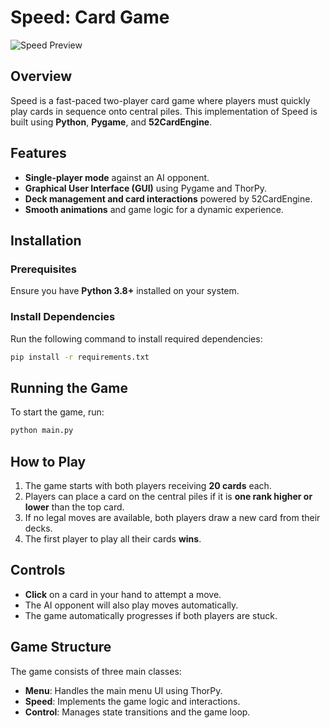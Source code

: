 # Speed: Card Game

![Speed Preview](https://media2.giphy.com/media/v1.Y2lkPTc5MGI3NjExY3gwdTNnbDZuZm5qYXk0eWNwY2E3dGYyaTI4Y3ZmdTRyY3Z5ZGc4dCZlcD12MV9pbnRlcm5hbF9naWZfYnlfaWQmY3Q9Zw/qdd2ZDXolHG7G1BEqP/giphy.gif)

## Overview
Speed is a fast-paced two-player card game where players must quickly play cards in sequence onto central piles. This implementation of Speed is built using **Python**, **Pygame**, and **52CardEngine**.

## Features
- **Single-player mode** against an AI opponent.
- **Graphical User Interface (GUI)** using Pygame and ThorPy.
- **Deck management and card interactions** powered by 52CardEngine.
- **Smooth animations** and game logic for a dynamic experience.

## Installation

### Prerequisites
Ensure you have **Python 3.8+** installed on your system.

### Install Dependencies
Run the following command to install required dependencies:
```sh
pip install -r requirements.txt
```
## Running the Game
To start the game, run:
```sh
python main.py
```

## How to Play
1. The game starts with both players receiving **20 cards** each.
2. Players can place a card on the central piles if it is **one rank higher or lower** than the top card.
3. If no legal moves are available, both players draw a new card from their decks.
4. The first player to play all their cards **wins**.

## Controls
- **Click** on a card in your hand to attempt a move.
- The AI opponent will also play moves automatically.
- The game automatically progresses if both players are stuck.

## Game Structure
The game consists of three main classes:
- **Menu**: Handles the main menu UI using ThorPy.
- **Speed**: Implements the game logic and interactions.
- **Control**: Manages state transitions and the game loop.